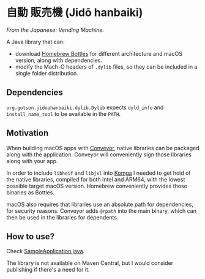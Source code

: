 # 自動 販売機 (Jidō hanbaiki)

_From the Japanese: Vending Machine._

A Java library that can:
- download [Homebrew Bottles](https://docs.brew.sh/Bottles) for different architecture and macOS version, along with dependencies.
- modify the Mach-O headers of `.dylib` files, so they can be included in a single folder distribution.

## Dependencies

`org.gotson.jidouhanbaiki.dylib.Dylib` expects `dyld_info` and `install_name_tool` to be available in the `PATH`.

## Motivation

When building macOS apps with [Conveyor](https://www.hydraulic.dev/), native libraries can be packaged along with the application. Conveyor will conveniently sign those libraries along with your app.

In order to include `libheif` and `libjxl` into [Komga](https://komga.org) I needed to get hold of the native libraries, compiled for both Intel and ARM64, with the lowest possible target macOS version. Homebrew conveniently provides those binaries as Bottles.

macOS also requires that libraries use an absolute path for dependencies, for security reasons. Conveyor adds `@rpath` into the main binary, which can then be used in the libraries for dependents.

## How to use?

Check [SampleApplication.java](./app/src/main/java/org/gotson/jidouhanbaiki/app/SampleApplication.java).

The library is not available on Maven Central, but I would consider publishing if there's a need for it.
